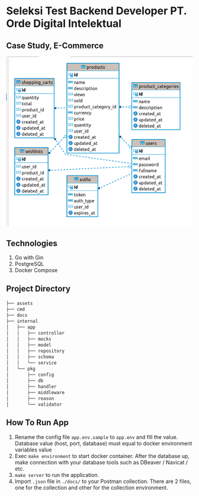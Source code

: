 # Seleksi Test Backend Developer PT. Orde Digital Intelektual

## Case Study, E-Commerce
![ERD](/assets/ERD.png "Digital-Kiosk ERD.")

## Technologies
1. Go with Gin
2. PostgreSQL
3. Docker Compose

## Project Directory

```
├── assets                  
├── cmd                      
├── docs                    
├── internal                
│   ├── app
│   │   ├── controller      
│   │   ├── mocks           
│   │   ├── model           
│   │   ├── repository      
│   │   ├── schema          
│   │   └── service         
│   └── pkg
│       ├── config
│       ├── db
│       ├── handler
│       ├── middleware
│       ├── reason
│       └── validator
```

## How To Run App
1. Rename the config file `app.env.sample` to `app.env` and fill the value. Database value (host, port, database) must equal to docker environment variables value
2. Exec `make environment` to start docker container. After the database up, make connection with your database tools such as DBeaver / Navicat / etc.
3. `make server` to run the application.
4. Import `.json` file in `./docs/` to your Postman collection. There are 2 files, one for the collection and other for the collection environment.